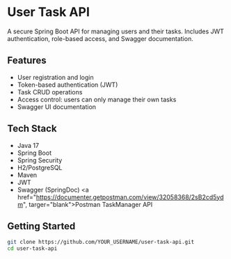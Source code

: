 # User Task API

A secure Spring Boot API for managing users and their tasks. Includes JWT authentication, role-based access, and Swagger documentation.

## Features
- User registration and login
- Token-based authentication (JWT)
- Task CRUD operations
- Access control: users can only manage their own tasks
- Swagger UI documentation

## Tech Stack
- Java 17
- Spring Boot
- Spring Security
- H2/PostgreSQL
- Maven
- JWT
- Swagger (SpringDoc)
<a href="https://documenter.getpostman.com/view/32058368/2sB2cd5ydm", targer="blank">Postman TaskManager API</a>
## Getting Started

```bash
git clone https://github.com/YOUR_USERNAME/user-task-api.git
cd user-task-api

